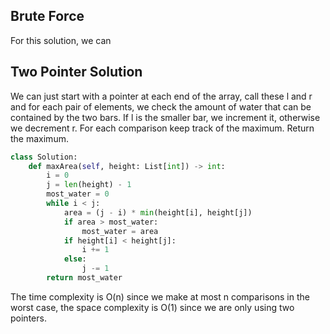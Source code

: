 ## Brute Force
For this solution, we can 
## Two Pointer Solution
We can just start with a pointer at each end of the array, call these l and r and for each pair of elements, we check the amount of water that can be contained by the two bars. If l is the smaller bar, we increment it, otherwise we decrement r. For each comparison keep track of the maximum. Return the maximum.
``` python
class Solution:
    def maxArea(self, height: List[int]) -> int:
        i = 0
        j = len(height) - 1
        most_water = 0
        while i < j:
            area = (j - i) * min(height[i], height[j])
            if area > most_water:
                most_water = area
            if height[i] < height[j]:
                i += 1
            else:
                j -= 1
        return most_water
```
The time complexity is O(n) since we make at most n comparisons in the worst case, the space complexity is O(1) since we are only using two pointers.